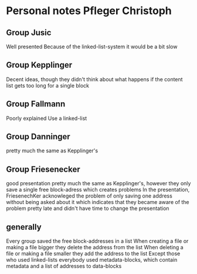 # Personal notes Pfleger Christoph #

## Group Jusic ##
Well presented
Because of the linked-list-system it would be a bit slow
## Group Kepplinger ##
Decent ideas, though they didn't think about what happens if the content list gets too long for a single block
## Group Fallmann ##
Poorly explained
Use a linked-list
## Group Danninger ##
pretty much the same as Kepplinger's
## Group Friesenecker ##
good presentation
pretty much the same as Kepplinger's, however they only save a single free block-adress which creates problems
In the presentation, FriesenechKer acknowleged the problem of only saving one address without being asked about it which 
indicates that they became aware of the problem pretty late and didn't have time to change the presentation
## generally ##
Every group saved the free block-addresses in a list
When creating a file or making a file bigger they delete the address from the list
When deleting a file or making a file smaller they add the address to the list
Except those who used linked-lists everybody used metadata-blocks, which contain metadata and a list of addresses to data-blocks
